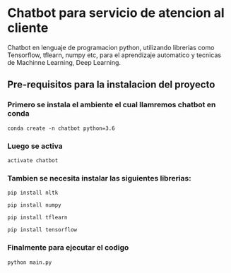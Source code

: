 # Chatbot para servicio de atencion al cliente
Chatbot en lenguaje de programacion python, utilizando librerias como Tensorflow, tflearn, numpy etc, para el aprendizaje automatico y tecnicas de Machinne Learning, Deep Learning.

## Pre-requisitos para la instalacion del proyecto

### Primero se instala el ambiente el cual llamremos chatbot en conda
```
conda create -n chatbot python=3.6
```
### Luego se activa
```
activate chatbot
```
### Tambien se necesita instalar las siguientes librerias:
```
pip install nltk
```
```
pip install numpy
```
```
pip install tflearn
```
```
pip install tensorflow
```
### Finalmente para ejecutar el codigo
```
python main.py
```